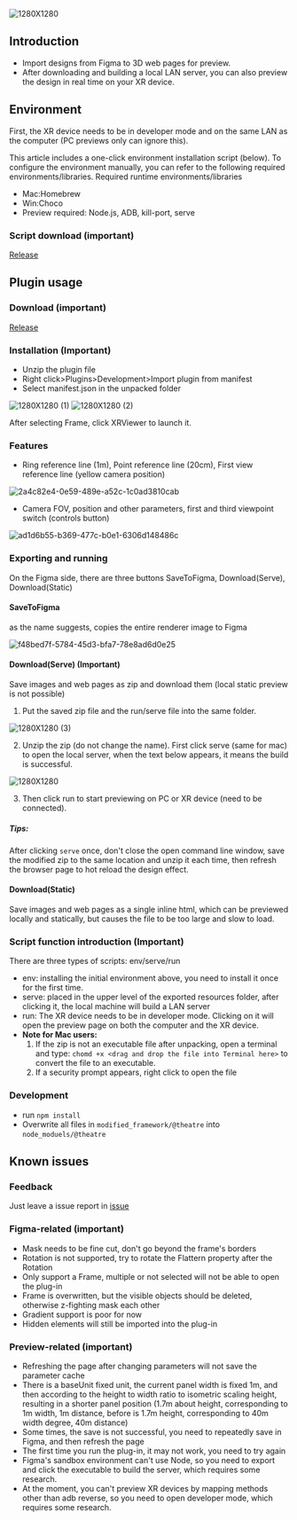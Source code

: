 ![1280X1280](https://user-images.githubusercontent.com/7036706/199702605-00b0a06b-9b67-4c55-ac7a-33f2bb840206.PNG)
## Introduction

- Import designs from Figma to 3D web pages for preview.
- After downloading and building a local LAN server, you can also preview the design in real time on your XR device.

## Environment
First, the XR device needs to be in developer mode and on the same LAN as the computer (PC previews only can ignore this).

This article includes a one-click environment installation script (below). To configure the environment manually, you can refer to the following required environments/libraries.
Required runtime environments/libraries

- Mac:Homebrew
- Win:Choco
- Preview required: Node.js, ADB, kill-port, serve

### Script download (important)

[Release](https://github.com/MartinRGB/XRViewer/releases "Release")


## Plugin usage

### Download (important)
[Release](https://github.com/MartinRGB/XRViewer/releases "Release")
### Installation (Important)
- Unzip the plugin file
- Right click>Plugins>Development>Import plugin from manifest
- Select manifest.json in the unpacked folder

![1280X1280 (1)](https://user-images.githubusercontent.com/7036706/199702758-3ad8b547-ac8e-4a60-aac8-0376c48368af.PNG)
![1280X1280 (2)](https://user-images.githubusercontent.com/7036706/199702774-11421e50-2158-4dd4-9141-57bea768d702.PNG)


After selecting Frame, click XRViewer to launch it.
### Features
- Ring reference line (1m), Point reference line (20cm), First view reference line (yellow camera position)

![2a4c82e4-0e59-489e-a52c-1c0ad3810cab](https://user-images.githubusercontent.com/7036706/199702955-c20b73e4-3b5e-413f-a4c9-d3ea52fbb17f.png)

- Camera FOV, position and other parameters, first and third viewpoint switch (controls button)

![ad1d6b55-b369-477c-b0e1-6306d148486c](https://user-images.githubusercontent.com/7036706/199702852-21902d4d-fbcf-49ad-9be7-ef981dc14986.png)

### Exporting and running
On the Figma side, there are three buttons SaveToFigma, Download(Serve), Download(Static)
#### SaveToFigma
as the name suggests, copies the entire renderer image to Figma

![f48bed7f-5784-45d3-bfa7-78e8ad6d0e25](https://user-images.githubusercontent.com/7036706/199703072-b27f801f-0fc4-4fcf-8e5d-7b76fdcdff5a.png)

#### Download(Serve) (Important)
Save images and web pages as zip and download them (local static preview is not possible)
1. Put the saved zip file and the run/serve file into the same folder.

![1280X1280 (3)](https://user-images.githubusercontent.com/7036706/199703166-7f2452e0-e2f5-4124-916a-8ec522646e45.PNG)

2. Unzip the zip (do not change the name). First click serve (same for mac) to open the local server, when the text below appears, it means the build is successful.

![1280X1280](https://user-images.githubusercontent.com/7036706/199703253-b1122c64-03a7-4e10-8b6d-d42c30dbeee6.PNG)

3. Then click run to start previewing on PC or XR device (need to be connected).

##### Tips: 
After clicking `serve` once, don't close the open command line window, save the modified zip to the same location and unzip it each time, then refresh the browser page to hot reload the design effect. 

#### Download(Static) 
Save images and web pages as a single inline html, which can be previewed locally and statically, but causes the file to be too large and slow to load.


### Script function introduction (Important)

There are three types of scripts: env/serve/run
- env: installing the initial environment above, you need to install it once for the first time.
- serve: placed in the upper level of the exported resources folder, after clicking it, the local machine will build a LAN server
- run: The XR device needs to be in developer mode. Clicking on it will open the preview page on both the computer and the XR device.
- **Note for Mac users:**
  1. If the zip is not an executable file after unpacking, open a terminal and type:
  `chomd +x <drag and drop the file into Terminal here>` to convert the file to an executable.
  2. If a security prompt appears, right click to open the file

### Development
     
- run `npm install`
- Overwrite all files in `modified_framework/@theatre` into `node_moduels/@theatre`
  
## Known issues

### Feedback
Just leave a issue report in [issue](https://github.com/MartinRGB/XRViewer/issues "here")

### Figma-related (important)
- Mask needs to be fine cut, don't go beyond the frame's borders
- Rotation is not supported, try to rotate the Flattern property after the Rotation
- Only support a Frame, multiple or not selected will not be able to open the plug-in
- Frame is overwritten, but the visible objects should be deleted, otherwise z-fighting mask each other
- Gradient support is poor for now
- Hidden elements will still be imported into the plug-in

### Preview-related (important)
- Refreshing the page after changing parameters will not save the parameter cache
- There is a baseUnit fixed unit, the current panel width is fixed 1m, and then according to the height to width ratio to isometric scaling height, resulting in a shorter panel position (1.7m about height, corresponding to 1m width, 1m distance, before is 1.7m height, corresponding to 40m width degree, 40m distance)
- Some times, the save is not successful, you need to repeatedly save in Figma, and then refresh the page
- The first time you run the plug-in, it may not work, you need to try again
- Figma's sandbox environment can't use Node, so you need to export and click the executable to build the server, which requires some research.
- At the moment, you can't preview XR devices by mapping methods other than adb reverse, so you need to open developer mode, which requires some research.
